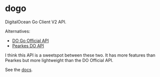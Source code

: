 dogo
====
DigitalOcean Go Client V2 API.

Alternatives:
  * [DO Go Official API](https://github.com/digitalocean/godo)
  * [Pearkes DO API](https://github.com/pearkes/digitalocean)

I think this API is a sweetspot between these two. It has more features than Pearkes but more lightweight than the DO Official API.

See the [docs](https://godoc.org/github.com/domluna/dogo).
